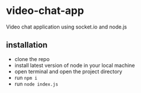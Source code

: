 # video-chat-app
Video chat application using socket.io and node.js

## installation
* clone the repo
* install latest version of node in your local machine
* open terminal and open the project directory
* run ```npm i```
* run ```node index.js```
